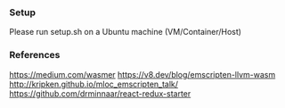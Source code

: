 ### Setup

Please run setup.sh on a Ubuntu machine (VM/Container/Host)

### References

https://medium.com/wasmer
https://v8.dev/blog/emscripten-llvm-wasm
http://kripken.github.io/mloc_emscripten_talk/
https://github.com/drminnaar/react-redux-starter